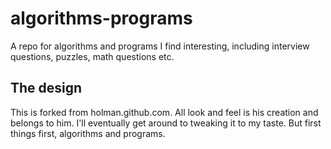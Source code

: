 # algorithms-programs

A repo for algorithms and programs I find interesting, including interview questions, puzzles, math questions etc.

## The design

This is forked from holman.github.com. All look and feel is his creation and belongs to him. I'll eventually get around to tweaking it to my taste. But first things first, algorithms and programs.